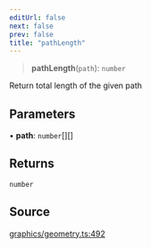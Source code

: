 ```yaml
---
editUrl: false
next: false
prev: false
title: "pathLength"
---
```


> **pathLength**(`path`): `number`

Return total length of the given path

## Parameters

• **path**: `number`[][]

## Returns

`number`

## Source

[graphics/geometry.ts:492](https://github.com/dgmjs/dgmjs/blob/main/packages/core/src/graphics/geometry.ts#L492)
